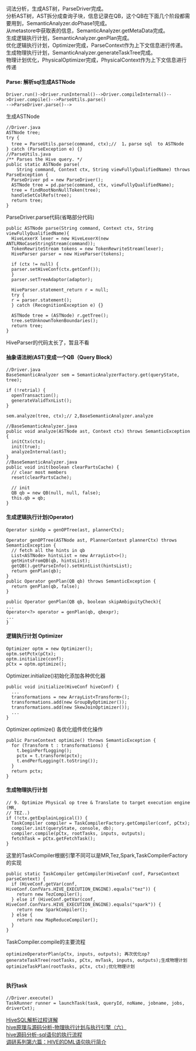 
词法分析，生成AST树，ParseDriver完成。   
分析AST树，AST拆分成查询子块，信息记录在QB，这个QB在下面几个阶段都需要用到，SemanticAnalyzer.doPhase1完成。   
从metastore中获取表的信息，SemanticAnalyzer.getMetaData完成。   
生成逻辑执行计划，SemanticAnalyzer.genPlan完成。   
优化逻辑执行计划，Optimizer完成，ParseContext作为上下文信息进行传递。   
生成物理执行计划，SemanticAnalyzer.generateTaskTree完成。   
物理计划优化，PhysicalOptimizer完成，PhysicalContext作为上下文信息进行传递


#### Parse:  解析sql生成ASTNode

```
Driver.run()->Driver.runInternal()-->Driver.compileInternal()-->Driver.compile()-->ParseUtils.parse()
-->ParseDriver.parse()-->

```
生成ASTNode

```
//Driver.java
ASTNode tree;
try {
  tree = ParseUtils.parse(command, ctx);//  1，parse sql  to ASTNode
} catch (ParseException e) {}
//ParseUtils.java
/** Parses the Hive query. */
public static ASTNode parse(
    String command, Context ctx, String viewFullyQualifiedName) throws ParseException {
  ParseDriver pd = new ParseDriver();
  ASTNode tree = pd.parse(command, ctx, viewFullyQualifiedName);
  tree = findRootNonNullToken(tree);
  handleSetColRefs(tree);
  return tree;
}
```
ParseDriver.parse代码(省略部分代码)

```
public ASTNode parse(String command, Context ctx, String viewFullyQualifiedName){
  HiveLexerX lexer = new HiveLexerX(new ANTLRNoCaseStringStream(command));
  TokenRewriteStream tokens = new TokenRewriteStream(lexer);
  HiveParser parser = new HiveParser(tokens);
  
  if (ctx != null) {
  parser.setHiveConf(ctx.getConf());
  }
  parser.setTreeAdaptor(adaptor);
  
  HiveParser.statement_return r = null;
  try {
  r = parser.statement();
  } catch (RecognitionException e) {}
  
  ASTNode tree = (ASTNode) r.getTree();
  tree.setUnknownTokenBoundaries();
  return tree;
}
```
HiveParser的代码太长了，暂且不看

#### 抽象语法树(AST)变成一个QB（Query Block） 

```
//Driver.java
BaseSemanticAnalyzer sem = SemanticAnalyzerFactory.get(queryState, tree);

if (!retrial) {
  openTransaction();
  generateValidTxnList();
}

sem.analyze(tree, ctx);// 2,BaseSemanticAnalyzer.analyze

//BaseSemanticAnalyzer.java
public void analyze(ASTNode ast, Context ctx) throws SemanticException {
  initCtx(ctx);
  init(true);
  analyzeInternal(ast);
}
//BaseSemanticAnalyzer.java
public void init(boolean clearPartsCache) {
  // clear most members
  reset(clearPartsCache);

  // init
  QB qb = new QB(null, null, false);
  this.qb = qb;
}
```

#### 生成逻辑执行计划(Operator)

```
Operator sinkOp = genOPTree(ast, plannerCtx);

Operator genOPTree(ASTNode ast, PlannerContext plannerCtx) throws SemanticException {
  // fetch all the hints in qb
  List<ASTNode> hintsList = new ArrayList<>();
  getHintsFromQB(qb, hintsList);
  getQB().getParseInfo().setHintList(hintsList);
  return genPlan(qb);
}
public Operator genPlan(QB qb) throws SemanticException {
  return genPlan(qb, false);
}

public Operator genPlan(QB qb, boolean skipAmbiguityCheck){
...
Operator<?> operator = genPlan(qb, qbexpr);
...
}
```

#### 逻辑执行计划 Optimizer

```
Optimizer optm = new Optimizer();
optm.setPctx(pCtx);
optm.initialize(conf);
pCtx = optm.optimize();
```
Optimizer.initialize()初始化添加各种优化器

```
public void initialize(HiveConf hiveConf) {
  ...
  transformations = new ArrayList<Transform>();
  transformations.add(new GroupByOptimizer());
  transformations.add(new SkewJoinOptimizer());
  ...
}
```
Optimizer.optimize()  各优化组件优化操作

```
public ParseContext optimize() throws SemanticException {
  for (Transform t : transformations) {
    t.beginPerfLogging();
    pctx = t.transform(pctx);
    t.endPerfLogging(t.toString());
  }
  return pctx;
}
```

#### 生成物理执行计划

```
// 9. Optimize Physical op tree & Translate to target execution engine (MR,
// TEZ..)
if (!ctx.getExplainLogical()) {
  TaskCompiler compiler = TaskCompilerFactory.getCompiler(conf, pCtx);
  compiler.init(queryState, console, db);
  compiler.compile(pCtx, rootTasks, inputs, outputs);
  fetchTask = pCtx.getFetchTask();
}
```
这里的TaskCompiler根据引擎不同可以是MR,Tez,Spark,TaskCompilerFactory的实现

```
public static TaskCompiler getCompiler(HiveConf conf, ParseContext parseContext) {
  if (HiveConf.getVar(conf, HiveConf.ConfVars.HIVE_EXECUTION_ENGINE).equals("tez")) {
    return new TezCompiler();
  } else if (HiveConf.getVar(conf, HiveConf.ConfVars.HIVE_EXECUTION_ENGINE).equals("spark")) {
    return new SparkCompiler();
  } else {
    return new MapReduceCompiler();
  }
}
```

TaskCompiler.compile的主要流程

```
optimizeOperatorPlan(pCtx, inputs, outputs); 再次优化op?
generateTaskTree(rootTasks, pCtx, mvTask, inputs, outputs);生成物理计划
optimizeTaskPlan(rootTasks, pCtx, ctx);优化物理计划


```

####  执行task 

```
//Driver.execute()
TaskRunner runner = launchTask(task, queryId, noName, jobname, jobs, driverCxt);
```
 
 
[HiveSQL解析过程详解](http://www.cnblogs.com/yaojingang/p/5446310.html)   
[hive原理与源码分析-物理执行计划与执行引擎（六）](https://blog.csdn.net/wzq6578702/article/details/72568974)   
[hive源码分析-sql语句的执行流程](http://fyzjhh.lofter.com/post/e297_936feae)   
[调研系列第六篇：HIVE的DML语句执行简介](https://www.cnblogs.com/serendipity/articles/3738158.html)

